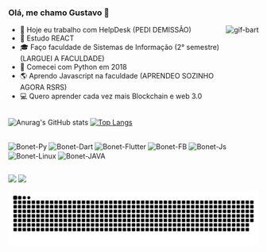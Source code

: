 ### Olá, me chamo Gustavo 👋
<div>
  <img align="right" alt="gif-bart" height="150" src="https://media.giphy.com/media/D9ujqMZoTtjAQ/giphy.gif?cid=ecf05e47p343v73g80bmy7dkoyvgf9x8399rgkoz2bh58x1k&rid=giphy.gif&ct=g">
</div> 

- 🔭 Hoje eu trabalho com HelpDesk (PEDI DEMISSÃO)
- 🌱 Estudo REACT
- 🎓 Faço faculdade de Sistemas de Informação (2° semestre) (LARGUEI A FACULDADE)
- 🐍 Comecei com Python em 2018
- 🌎 Aprendo Javascript na faculdade (APRENDEO SOZINHO AGORA RSRS)
- 💻 Quero aprender cada vez mais Blockchain e web 3.0

##

![Anurag's GitHub stats](https://github-readme-stats.vercel.app/api?username=GustavoBonet&hide=contribs&show_icons=true&theme=github_dark&locale=pt-br&)
[![Top Langs](https://github-readme-stats.vercel.app/api/top-langs/?username=GustavoBonet&layout=compact&theme=github_dark&locale=pt-br)](https://github.com/GustavoBonet/github-readme-stats)

<div style = "display: inline_block"><br>
  <img align="center" alt="Bonet-Py" height="30" width="40" src="https://cdn.svgporn.com/logos/python.svg">
  <img align="center" alt="Bonet-Dart" height="30" width="40" src="https://cdn.svgporn.com/logos/dart.svg">
  <img align="center" alt="Bonet-Flutter" height="30" width="40" src="https://cdn.svgporn.com/logos/flutter.svg">
  <img align="center" alt="Bonet-FB" height="30" width="40" src="https://cdn.svgporn.com/logos/firebase.svg">
  <img align="center" alt="Bonet-Js" height="30" width="40" src="https://cdn.svgporn.com/logos/javascript.svg">
  <img align="center" alt="Bonet-Linux" height="30" width="40" src="https://cdn.svgporn.com/logos/ubuntu.svg">
  <img align="center" alt="Bonet-JAVA" height="30" width="40" src="https://cdn.svgporn.com/logos/microsoft-windows.svg">
</div> 

##

<div>
  <a href = "mailto:gustavobonet5@gmail.com"><img src="https://img.shields.io/badge/Gmail-D14836?style=for-the-badge&logo=gmail&logoColor=white" target="_blank"></a>
  <a href="https://www.linkedin.com/in/rafaella-ballerini-45875016a" target="_blank"><img src="https://img.shields.io/badge/-LinkedIn-%230077B5?style=for-the-badge&logo=linkedin&logoColor=white" target="_blank"></a> 
</div>  

![Snake animation](https://github.com/GustavoBonet/GustavoBonet/blob/output/github-contribution-grid-snake.svg)
